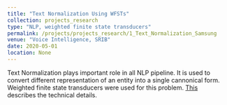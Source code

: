 ```yaml
---
title: "Text Normalization Using WFSTs"
collection: projects_research
type: "NLP, weighted finite state transducers"
permalink: /projects/projects_research/1_Text_Normalization_Samsung
venue: "Voice Intelligence, SRIB"
date: 2020-05-01
location: None
---
```


Text Normalization plays important role in all NLP pipeline. It is used to convert different representation of an entity into a single cannonical form. 
Weighted finite state transducers were used for this problem. [This](https://www.github.com/mainak-biswas1999) describes the technical details. 